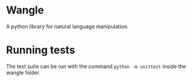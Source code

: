 # Wangle
A python library for natural language manipulation.

# Running tests
The test suite can be run with the command `python -m unittest` inside the wangle folder.
